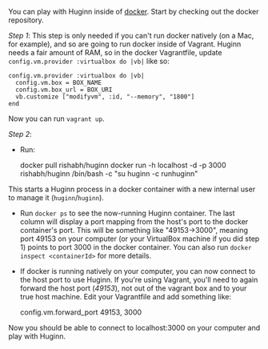You can play with Huginn inside of [docker](http://www.docker.io/).  Start by checking out the docker repository.

*Step 1*: This step is only needed if you can't run docker natively (on a Mac, for example), and so are going to run docker inside of Vagrant.  Huginn needs a fair amount of RAM, so in the docker Vagrantfile, update `config.vm.provider :virtualbox do |vb|` like so:

    config.vm.provider :virtualbox do |vb|
      config.vm.box = BOX_NAME
      config.vm.box_url = BOX_URI
      vb.customize ["modifyvm", :id, "--memory", "1800"]
    end

Now you can run `vagrant up`.

*Step 2*:

 * Run:

    docker pull rishabh/huginn
    docker run -h localhost -d -p 3000 rishabh/huginn /bin/bash -c "su huginn -c runhuginn"

This starts a Huginn process in a docker container with a new internal user to manage it (`huginn`/`huginn`).

 * Run `docker ps` to see the now-running Huginn container.  The last column will display a port mapping from the host's port to the docker container's port.  This will be something like "49153->3000", meaning port 49153 on your computer (or your VirtualBox machine if you did step 1) points to port 3000 in the docker container.  You can also run `docker inspect <containerId>` for more details.

 * If docker is running natively on your computer, you can now connect to the host port to use Huginn.  If you're using Vagrant, you'll need to again forward the host port (_49153_), not out of the vagrant box and to your true host machine.  Edit your Vagrantfile and add something like:

    config.vm.forward_port 49153, 3000

Now you should be able to connect to localhost:3000 on your computer and play with Huginn.